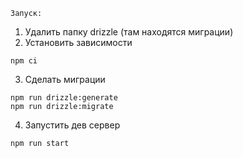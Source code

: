 ``Запуск:``

1. Удалить папку drizzle (там находятся миграции)
2. Установить зависимости
```
npm ci
```
3. Сделать миграции
```
npm run drizzle:generate
npm run drizzle:migrate
```
4. Запустить дев сервер
```
npm run start
```
